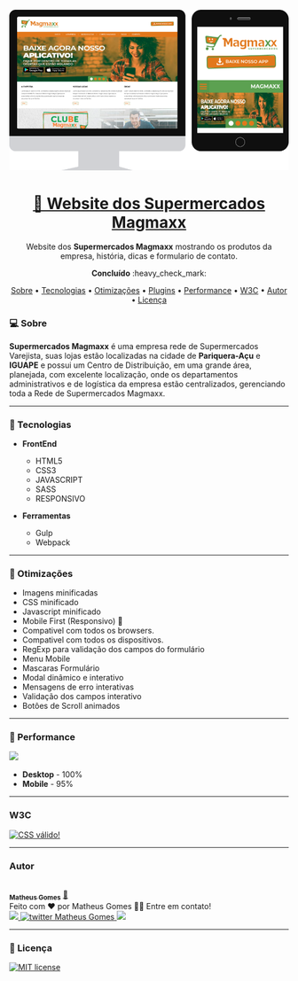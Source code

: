 <p align="center">  
<img src="./readme/preview.png" alt="Website dos Supermercados Magmaxx"/>
</p>

<h1 align="center">
  <a href="https://matheusgomesweb.github.io/supermercados-magmaxx-website/">
    🔗 Website dos Supermercados Magmaxx
  </a> 
</h1>

<p align="center">
  Website dos <strong>Supermercados Magmaxx</strong> mostrando os produtos da empresa, história, dicas e formulario de contato.
</p>

<p align="center"><b>Concluído</b> :heavy_check_mark:</p>
  
<p align="center">
 <a href="#computer-sobre">Sobre</a> •
 <a href="#hammer-tecnologias">Tecnologias</a> • 
 <a href="#wrench-otimizações">Otimizações</a> • 
 <a href="#plugins">Plugins</a> • 
 <a href="#rocket-performance">Performance</a> • 
 <a href="#w3c">W3C</a> • 
 <a href="#autor">Autor</a> • 
 <a href="#memo-licença">Licença</a>
</p>

### :computer: Sobre

**Supermercados Magmaxx** é uma empresa rede de Supermercados Varejista, suas lojas estão localizadas na cidade de **Pariquera-Açu** e **IGUAPE** e possui um Centro de Distribuição, em uma grande área, planejada, com excelente localização, onde os departamentos administrativos e de logística da empresa estão centralizados, gerenciando toda a Rede de Supermercados Magmaxx. 

---

### :hammer: Tecnologias

- **FrontEnd**

  - HTML5
  - CSS3
  - JAVASCRIPT
  - SASS
  - RESPONSIVO

- **Ferramentas**

  - Gulp
  - Webpack

---

### :wrench: Otimizações

- Imagens minificadas
- CSS minificado
- Javascript minificado
- Mobile First (Responsivo) 📱
- Compativel com todos os browsers.
- Compativel com todos os dispositivos.
- RegExp para validação dos campos do formulário
- Menu Mobile
- Mascaras Formulário
- Modal dinâmico e interativo
- Mensagens de erro interativas
- Validação dos campos interativo
- Botôes de Scroll animados

---

### :rocket: Performance

[<img src="https://www.gstatic.com/images/icons/material/product/2x/pagespeed_64dp.png" width="46px"/>](https://developers.google.com/speed/pagespeed/insights/?hl=pt-br&url=https%3A%2F%2Fmatheusgomesweb.github.io%2Fsupermercados-magmaxx-website%2F&tab=desktop)

- **Desktop** - 100%
- **Mobile** - 95%

---

### W3C

[<img style="border:0;width:46px;height:31px" src="https://jigsaw.w3.org/css-validator/images/vcss-blue" alt="CSS válido!" />](https://jigsaw.w3.org/css-validator/validator?uri=https%3A%2F%2Fmatheusgomesweb.github.io%2Fsupermercados-magmaxx-website%2F&profile=css3svg&usermedium=all&warning=1&vextwarning=&lang=pt-BR)

---

### Autor

<a href="https://github.com/MatheusGomesWeb">
 <img style="border-radius: 50%;" src="https://avatars3.githubusercontent.com/u/12579898?s=96&v=4" width="100px;" alt=""/>
 <br />
 <sub><b>Matheus Gomes</b></sub></a> <a href="https://github.com/MatheusGomesWeb" title="Matheus Gomes Web">🚀</a>
 <br>
Feito com ❤️ por Matheus Gomes 👋🏽 Entre em contato!
<br>
<a href="https://www.linkedin.com/in/matheusgomes/" target="_blank">
<img src="https://img.shields.io/badge/-Matheus-blue?style=flat-square&logo=Linkedin&logoColor=white&link=https://www.linkedin.com/in/matheusgomes/"/>
 </a>
 <a href="https://twitter.com/MatheusGomesWeb" target="_blank">
<img alt="twitter Matheus Gomes" src="https://img.shields.io/badge/-@MatheusGomesWeb-%231ca0f1?style=flat-square&logo=twitter&logoColor=white&link=https://twitter.com/MatheusGomesWeb"/>
 </a>
 <a href="https://www.facebook.com/matheusgomesrdj/" target="_blank">
<img src="https://img.shields.io/badge/-MatheusGomes-%234267b2?style=flat-square&logo=facebook&logoColor=white&link=https://www.facebook.com/matheusgomesrdj/"/>
</a>

---

### :memo: Licença

[![MIT license](https://img.shields.io/badge/License-MIT-blue.svg)](https://lbesson.mit-license.org/)
